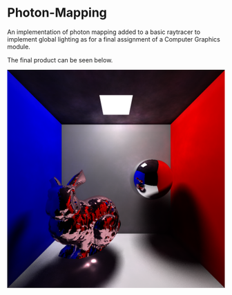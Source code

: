 # Photon-Mapping
An implementation of photon mapping added to a basic raytracer to implement global lighting as for a final assignment of a Computer Graphics module.

The final product can be seen below. 


![](FinalBunny.png)
